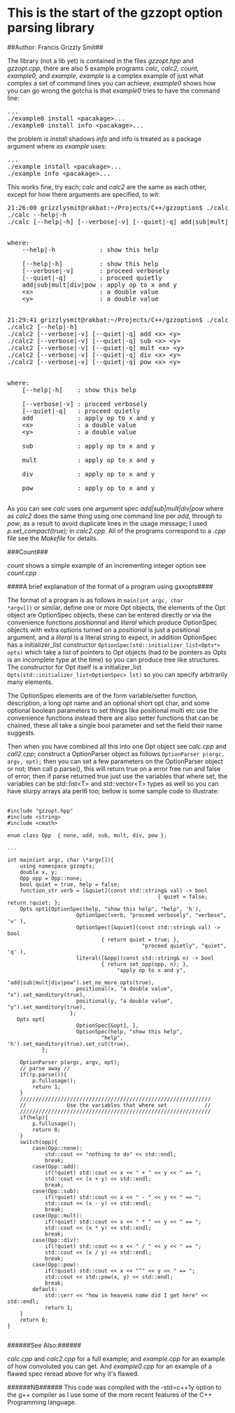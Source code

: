 This is the start of the gzzopt option parsing library
======================================================

##Author: Francis Grizzly Smit##

The library (not a lib yet) is contained in the files *gzzopt.hpp* and *gzzopt.cpp*, there are also 5 example programs *calc, calc2, count, example0,* and *example*, *example* is a complex example of just what complex a set of command lines you can achieve; *example0* shows how you can go wrong the gotcha
is that *example0* tries to have the command line:
<pre>
...
./example0 install &lt;pacakage&gt;...
./example0 install info &lt;pacakage&gt;...
</pre>

the problem is *install* shadows *info* and info is treated as a package argument where as *example* uses: 
<pre>
...
./example install &lt;pacakage&gt;...
./example info &lt;pacakage&gt;...
</pre>

This works fine, try each; *calc* and *calc2* are the same as each other, except for how there arguments are specified, to wit:
<pre>
21:26:00 grizzlysmit@rakbat:~/Projects/C++/gzzoption$ ./calc --help
./calc --help|-h
./calc [--help|-h] [--verbose|-v] [--quiet|-q] add|sub|mult|div|pow &lt;x&gt; &lt;y&gt;


where:
	--help|-h            : show this help
	                       
	[--help|-h]          : show this help
	[--verbose|-v]       : proceed verbosely
	[--quiet|-q]         : proceed quietly
	add|sub|mult|div|pow : apply op to x and y
	&lt;x&gt;                  : a double value
	&lt;y&gt;                  : a double value
	                       

21:29:41 grizzlysmit@rakbat:~/Projects/C++/gzzoption$ ./calc2 --help
./calc2 [--help|-h]
./calc2 [--verbose|-v] [--quiet|-q] add &lt;x&gt; &lt;y&gt;
./calc2 [--verbose|-v] [--quiet|-q] sub &lt;x&gt; &lt;y&gt;
./calc2 [--verbose|-v] [--quiet|-q] mult &lt;x&gt; &lt;y&gt;
./calc2 [--verbose|-v] [--quiet|-q] div &lt;x&gt; &lt;y&gt;
./calc2 [--verbose|-v] [--quiet|-q] pow &lt;x&gt; &lt;y&gt;


where:
	[--help|-h]    : show this help
	                 
	[--verbose|-v] : proceed verbosely
	[--quiet|-q]   : proceed quietly
	add            : apply op to x and y
	&lt;x&gt;            : a double value
	&lt;y&gt;            : a double value
	                 
	sub            : apply op to x and y
	                 
	mult           : apply op to x and y
	                 
	div            : apply op to x and y
	                 
	pow            : apply op to x and y
	                 
</pre>

As you can see *calc* uses one argument spec *add|sub|mult|div|pow* where as *calc2* does the same thing using one command line per *add*, through to *pow*, as a result to avoid duplicate lines in the usage message; I used *p.set_compact(true);* in *calc2.cpp*.
All of the programs correspond to a *.cpp* file see the *Makefile* for details.

###Count###

*count* shows a simple example of an incrementing integer option see *count.cpp* 

####A brief explanation of the format of a program using gxxopts####

The format of a program is as follows in <code>main(int argc, char \*argv[])</code> or similar, define one or more Opt objects, the elements of the Opt object are OptionSpec objects, these can be entered directly or via the convenience functions *positionnal* and *literal* which produce OptionSpec objects with extra options turned on a *positional* is just a positional argument, and a *literal* is a literal string to expect, in addition OptionSpec has a initializer\_list constructor <code>OptionSpec(std::initializer\_list&lt;Opts\*&gt; opts)</code> which take a list of pointers to Opt objects (had to be pointers as Opts is an incomplete type at the time) so you can produce tree like structures. The constructor for Opt itself is a initializer\_list <code>Opts(std::initializer\_list&lt;OptionSpec&gt; lst)</code> so you can specify arbitrarily many elements.

The OptionSpec elements are of the form variable/setter function, description, a long opt name and an optional short opt char, and some optional boolean parameters to set things like positional multi etc use the convenience functions instead there are also setter functions that can be chained, these all take a single bool parameter and set the field their name suggests.

Then when you have combined all this into one Opt object see *calc.cpp* and *call2.cpp*; construct a OptionParser object as follows <code>OptionParser p(argc, argv, opt);</code> then you can set a few parameters on the OptionParser object or not; then call p.parse(), this will return true on a error free run and false of error; then if parse returned true just use the variables that where set, the variables can be std::list&lt;T&gt; and std::vector&lt;T&gt; types as well so you can have slurpy arrays ala perl6 too; bellow is some sample code to illustrate:

<pre>
   <code>
#include "gzzopt.hpp"
#include &lt;string&gt;
#include &lt;cmath&gt;

enum class Opp  { none, add, sub, mult, div, pow };

...

int main(int argc, char \*argv[]){
    using namespace gzzopts;
    double x, y;
    Opp opp = Opp::none;
    bool quiet = true, help = false;
    function_str verb = [&quiet](const std::string& val) -> bool
                                                { quiet = false; return !quiet; };
    Opts opt1{OptionSpec(help, "show this help", "help", 'h'),
                      OptionSpec(verb, "proceed verbosely", "verbose", 'v' ), 
                      OptionSpec([&quiet](const std::string& val) -> bool
                              { return quiet = true; },
                                           "proceed quietly", "quiet", 'q' ), 
                      literal([&opp](const std::string& n) -> bool
                              { return set_opp(opp, n); },
                                   "apply op to x and y",
                                   "add|sub|mult|div|pow").set_no_more_opts(true),
                      positional(x, "a double value", "x").set_manditory(true),
                      positional(y, "a double value", "y").set_manditory(true),
                    };
   Opts opt{
                      OptionSpec{&opt1, },
                      OptionSpec(help, "show this help",
                              "help", 'h').set_manditory(true).set_cut(true),
           };
   
    OptionParser p(argc, argv, opt);
    // parse away //
    if(!p.parse()){
        p.fullusage();
        return 1;
    }
    /////////////////////////////////////////////////////////////
    //             Use the variables that where set            //
    /////////////////////////////////////////////////////////////
    if(help){
        p.fullusage();
        return 0;
    }
    switch(opp){
        case(Opp::none):
            std::cout &lt;&lt; "nothing to do" &lt;&lt; std::endl;
            break;
        case(Opp::add):
            if(!quiet) std::cout &lt;&lt; x &lt;&lt; " + " &lt;&lt; y &lt;&lt; " == ";
            std::cout &lt;&lt; (x + y) &lt;&lt; std::endl;
            break;
        case(Opp::sub):
            if(!quiet) std::cout &lt;&lt; x &lt;&lt; " - " &lt;&lt; y &lt;&lt; " == ";
            std::cout &lt;&lt; (x - y) &lt;&lt; std::endl;
            break;
        case(Opp::mult):
            if(!quiet) std::cout &lt;&lt; x &lt;&lt; " * " &lt;&lt; y &lt;&lt; " == ";
            std::cout &lt;&lt; (x * y) &lt;&lt; std::endl;
            break;
        case(Opp::div):
            if(!quiet) std::cout &lt;&lt; x &lt;&lt; " / " &lt;&lt; y &lt;&lt; " == ";
            std::cout &lt;&lt; (x / y) &lt;&lt; std::endl;
            break;
        case(Opp::pow):
            if(!quiet) std::cout &lt;&lt; x &lt;&lt; "^" &lt;&lt; y &lt;&lt; " == ";
            std::cout &lt;&lt; std::pow(x, y) &lt;&lt; std::endl;
            break;
        default:
            std::cerr &lt;&lt; "how in heavens name did I get here" &lt;&lt; std::endl;
            return 1;
    }
    return 0;
}
   </code>
</pre>



######See Also:######

*calc.cpp* and *calc2.cpp* for a full example; and *example.cpp* for an example of how convoluted you can get. And *example0.cpp* for an example of a flawed spec reread above for why it's flawed.


######NB######
This code was compiled with the -std=c++1y option to the g++ compiler as I use some of the more recent features of the C++ Programming language.
